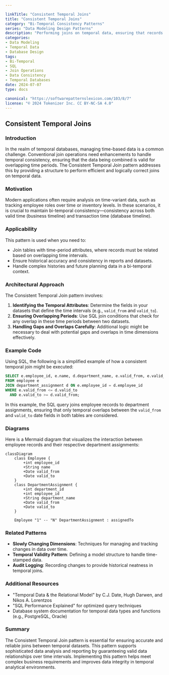 ```yaml
---

linkTitle: "Consistent Temporal Joins"
title: "Consistent Temporal Joins"
category: "Bi-Temporal Consistency Patterns"
series: "Data Modeling Design Patterns"
description: "Performing joins on temporal data, ensuring that records are matched based on overlapping valid times."
categories:
- Data Modeling
- Temporal Data
- Database Design
tags:
- Bi-Temporal
- SQL
- Join Operations
- Data Consistency
- Temporal Databases
date: 2024-07-07
type: docs

canonical: "https://softwarepatternslexicon.com/103/8/7"
license: "© 2024 Tokenizer Inc. CC BY-NC-SA 4.0"
---
```


## Consistent Temporal Joins

### Introduction

In the realm of temporal databases, managing time-based data is a common challenge. Conventional join operations need enhancements to handle temporal consistency, ensuring that the data being combined is valid for overlapping time periods. The Consistent Temporal Join pattern addresses this by providing a structure to perform efficient and logically correct joins on temporal data.

### Motivation

Modern applications often require analysis on time-variant data, such as tracking employee roles over time or inventory levels. In these scenarios, it is crucial to maintain bi-temporal consistency—consistency across both valid time (business timeline) and transaction time (database timeline).

### Applicability

This pattern is used when you need to:
- Join tables with time-period attributes, where records must be related based on overlapping time intervals.
- Ensure historical accuracy and consistency in reports and datasets.
- Handle complex histories and future planning data in a bi-temporal context.

### Architectural Approach

The Consistent Temporal Join pattern involves:
1. **Identifying the Temporal Attributes**: Determine the fields in your datasets that define the time intervals (e.g., `valid_from` and `valid_to`).
2. **Ensuring Overlapping Periods**: Use SQL join conditions that check for any overlap in these time periods between two datasets.
3. **Handling Gaps and Overlaps Carefully**: Additional logic might be necessary to deal with potential gaps and overlaps in time dimensions effectively.

### Example Code

Using SQL, the following is a simplified example of how a consistent temporal join might be executed:

```sql
SELECT e.employee_id, e.name, d.department_name, e.valid_from, e.valid_to
FROM employee e
JOIN department_assignment d ON e.employee_id = d.employee_id
WHERE e.valid_from <= d.valid_to
  AND e.valid_to >= d.valid_from;
```

In this example, the SQL query joins employee records to department assignments, ensuring that only temporal overlaps between the `valid_from` and `valid_to` date fields in both tables are considered.

### Diagrams

Here is a Mermaid diagram that visualizes the interaction between employee records and their respective department assignments:

```mermaid
classDiagram
    class Employee {
        +int employee_id
        +String name
        +Date valid_from
        +Date valid_to
    }
    class DepartmentAssignment {
        +int department_id
        +int employee_id
        +String department_name
        +Date valid_from
        +Date valid_to
    }
    
    Employee "1" -- "N" DepartmentAssignment : assignedTo
```

### Related Patterns

- **Slowly Changing Dimensions**: Techniques for managing and tracking changes in data over time.
- **Temporal Validity Pattern**: Defining a model structure to handle time-stamped data.
- **Audit Logging**: Recording changes to provide historical neatness in temporal joins.

### Additional Resources

- "Temporal Data & the Relational Model" by C.J. Date, Hugh Darwen, and Nikos A. Lorentzos
- "SQL Performance Explained" for optimized query techniques
- Database system documentation for temporal data types and functions (e.g., PostgreSQL, Oracle)

### Summary

The Consistent Temporal Join pattern is essential for ensuring accurate and reliable joins between temporal datasets. This pattern supports sophisticated data analysis and reporting by guaranteeing valid data relationships over time intervals. Implementing this pattern helps meet complex business requirements and improves data integrity in temporal analytical environments.


